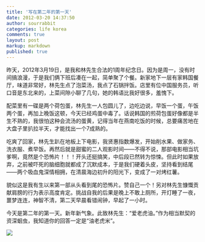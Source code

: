 ```yaml
---
title: '写在第二年的第一天'
date: 2012-03-20 14:37:50
author: sourrabbit
categories: life korea
comments: true
layout: post
markup: markdown
published: true
---
```

昨天，2012年3月19日，是我和林先生合法的1周年纪念日。因为是周一，没有时间搞浪漫，于是我们俩下班后凑在一起，简单聚了个餐。新家地下一层有家韩国餐厅，味道非常好，林先生点了泡菜汤，我点了石锅拌饭。店里有位中国服务员，听口音是东北来的，上菜间隙小聊了几句，她的韩语比我好很多，羞愧下。

配菜里有一碟是两个荷包蛋，林先生一人包圆儿了，边吃边说，早饭一个蛋，午饭两个蛋，再加上晚饭这顿，今天已经鸡蛋中毒了。话说韩国的煎荷包蛋好像都是半生不熟的，我很怕这种会流汤的蛋黄，记得当年在燕南吃饭的时候，总要痛苦地在大盘子里扒拉半天，才能找出一个7成熟的。

吃爽了回家，林先生趴在地板上下电影，我贤惠指数爆发，开始削水果、做家务、洗衣服、煮早饭。再然后就是甜蜜的二人观影时间——不得不说，那部电影相当坑爹啊，竟然是个恐怖片！！！开头还挺搞笑，中后段已然转为惊悚。但此时如果放弃，之前被吓死的脑细胞就都成了沉默成本，于是我们硬着头皮，坚持看到结尾——两个吸血鬼深情相拥，在清晨海边初升的阳光下，变成了一对烤红薯。

貌似这是我有生以来第一部从头看到尾的恐怖片。赞自己一个！另对林先生慷慨贡献肩膀的行为表示高度肯定。挑战自我的后果是晚上不敢上厕所，开灯睡了一夜，噩梦连连，神智不清，第二天早晨看错闹钟，早起了一小时。

今天是第二年的第一天。新年新气象。此致林先生：“爱老虎油。”作为相当默契的资深蛔虫，我知道你的回答一定是“油老虎米”。

![](http://farm7.staticflickr.com/6238/6999186549_181a16a5a8_n.jpg)
